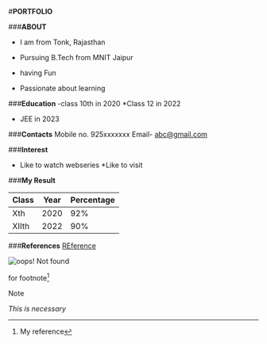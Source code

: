 #**PORTFOLIO**

###**ABOUT**
- I am from Tonk, Rajasthan
* Pursuing B.Tech from MNIT Jaipur
+ having Fun
- Passionate about learning

###**Education**
-class 10th in 2020
*Class 12 in 2022
+ JEE in 2023

###**Contacts**
Mobile no. 925xxxxxxx
Email- abc@gmail.com

###**Interest**
- Like to watch webseries
*Like to visit

###**My Result**

| Class | Year | Percentage |
|-------|------|------------|
| Xth | 2020 | 92% |
| XIIth | 2022 | 90% |

###**References**
[REference](https://www.youtube.com)


![oops! Not found](image.png)

for footnote[^1]

[^1]: My reference 

>[!NOTE]
> _This is necessary_


